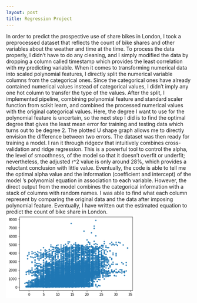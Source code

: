 ```yaml
---
layout: post
title: Regression Project
---
```

In order to predict the prospective use of share bikes in London, I took a preprocessed dataset that reflects the count of bike shares and other variables about the weather and time at the time. To process the data properly, I didn’t have to do any cleaning, and I simply modified the data by dropping a column called timestamp which provides the least correlation with my predicting variable. When it comes to transforming numerical data into scaled polynomial features, I directly split the numerical variable columns from the categorical ones. Since the categorical ones have already contained numerical values instead of categorical values, I didn’t imply any one hot column to transfer the type of the values. After the split, I implemented pipeline, combining polynomial feature and standard scaler function from scikit learn, and combined the processed numerical values with the original categorical values. Here, the degree I want to use for the polynomial feature is uncertain, so the next step I did is to find the optimal degree that gives the least mean error for training and testing data which turns out to be degree 2. The plotted U shape graph allows me to directly envision the difference between two errors. The dataset was then ready for training a model. I ran it through ridgecv that intuitively combines cross-validation and ridge regression. This is a powerful tool to control the alpha, the level of smoothness, of the model so that it doesn’t overfit or underfit; nevertheless, the adjusted r^2 value is only around 28%, which provides a reluctant conclusion with little value. Eventually, the code is able to tell me the optimal alpha value and the information (coefficient and intercept) of the model ’s polynomial equation in association to each variable. However, the direct output from the model combines the categorical information with a stack of columns with random names. I was able to find what each column represent by comparing the original data and the data after imposing polynomial feature. Eventually, I have written out the estimated equation to predict the count of bike share in London.
<img src="/images/download.png" width="350"/> 
